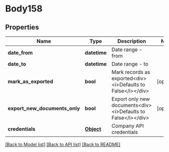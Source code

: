 # Body158

## Properties
Name | Type | Description | Notes
------------ | ------------- | ------------- | -------------
**date_from** | **datetime** | Date range - from | 
**date_to** | **datetime** | Date range - to | 
**mark_as_exported** | **bool** | Mark records as exported&lt;div&gt;&lt;i&gt;Defaults to False&lt;/i&gt;&lt;/div&gt; | [optional] 
**export_new_documents_only** | **bool** | Export only new documents&lt;div&gt;&lt;i&gt;Defaults to False&lt;/i&gt;&lt;/div&gt; | [optional] 
**credentials** | [**Object**](Object.md) | Company API credentials | 

[[Back to Model list]](../README.md#documentation-for-models) [[Back to API list]](../README.md#documentation-for-api-endpoints) [[Back to README]](../README.md)

